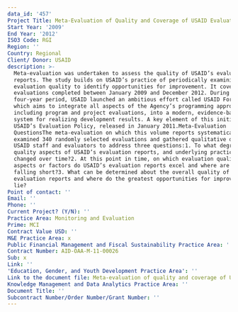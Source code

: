 ```yaml
---
data_id: '457'
Project Title: Meta-Evaluation of Quality and Coverage of USAID Evaluations
Start Year: '2009'
End Year: '2012'
ISO3 Code: RGI
Region: ''
Country: Regional
Client/ Donor: USAID
description: >-
  Meta-evaluation was undertaken to assess the quality of USAID’s evaluation
  reports. The study builds on USAID’s practice of periodically examining
  evaluation quality to identify opportunities for improvement. It covers USAID
  evaluations completed between January 2009 and December 2012. During this
  four-year period, USAID launched an ambitious effort called USAID Forward,
  which aims to integrate all aspects of the Agency’s programming approach,
  including program and project evaluations, into a modern, evidence-based
  system for realizing development results. A key element of this initiative is
  USAID’s Evaluation Policy, released in January 2011.Meta-Evaluation
  QuestionsThe meta-evaluation on which this volume reports systematically
  examined 340 randomly selected evaluations and gathered qualitative data from
  USAID staff and evaluators to address three questions:1. To what degree have
  quality aspects of USAID’s evaluation reports, and underlying practices,
  changed over time?2. At this point in time, on which evaluation quality
  aspects or factors do USAID’s evaluation reports excel and where are they
  falling short?3. What can be determined about the overall quality of USAID
  evaluation reports and where do the greatest opportunities for improvement
  lie?
Point of contact: ''
Email: ''
Phone: ''
Current Project? (Y/N): ''
Practice Area: Monitoring and Evaluation
Prime: MCI
Contract Value USD: ''
M&E Practice Area: x
Public Financial Management and Fiscal Sustainability Practice Area: ''
Contract Number: AID-OAA-M-11-00026
Sub: x
Link: ''
'Education, Gender, and Youth Development Practice Area': ''
Link to the document file: Meta-evaluation of quality and coverage of USAID evaluations 2009-2012
Knowledge Management and Data Analytics Practice Area: ''
Document Title: ''
Subcontract Number/Order Number/Grant Number: ''
---
```

